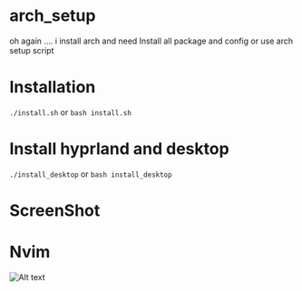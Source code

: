 # arch_setup

oh again .... i install arch and need Install all package and config 
or use arch setup script

# Installation

```./install.sh```
or
```bash install.sh```

# Install hyprland and desktop
```./install_desktop```
or
```bash install_desktop```

# ScreenShot

# Nvim
![Alt text](https://camo.githubusercontent.com/c6c38eef47a0cfa9a5a46505a77da416b2ca724e71543f85c97a0cc3dba769ad/68747470733a2f2f6e76636861642e636f6d2f62616e6e65722e77656270)


